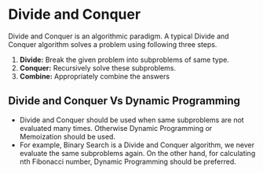 # Divide and Conquer

Divide and Conquer is an algorithmic paradigm. A typical Divide and Conquer algorithm solves a problem using following three steps.

1. **Divide:** Break the given problem into subproblems of same type.
2. **Conquer:** Recursively solve these subproblems.
3. **Combine:** Appropriately combine the answers

## Divide and Conquer Vs Dynamic Programming

- Divide and Conquer should be used when same subproblems are not evaluated many times. Otherwise Dynamic Programming or Memoization should be used.
- For example, Binary Search is a Divide and Conquer algorithm, we never evaluate the same subproblems again. On the other hand, for calculating nth Fibonacci number, Dynamic Programming should be preferred.